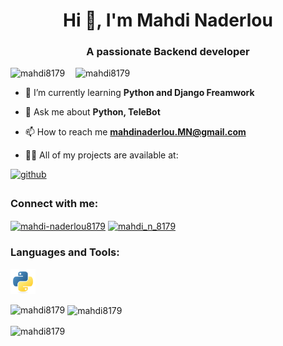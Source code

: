 <h1 align="center">Hi 👋, I'm Mahdi Naderlou</h1>
<h3 align="center">A passionate Backend developer</h3>

<img align="right" alt="mahdi8179" width = "400" src="https://mir-s3-cdn-cf.behance.net/project_modules/hd/06f21a161921919.63cd7887d0a70.gif">

<p align="left"> <img src="https://komarev.com/ghpvc/?username=mahdi8179&label=Profile%20views&color=0e75b6&style=flat" alt="mahdi8179" /> </p>

- 🌱 I’m currently learning **Python and Django Freamwork**

- 💬 Ask me about **Python, TeleBot**

- 📫 How to reach me **mahdinaderlou.MN@gmail.com**

- 👨‍💻 All of my projects are available at:

<a href="https://github.com/https://github.com/Mahdi8179" target="_blank">
<img src=https://img.shields.io/badge/github-%2324292e.svg?&style=for-the-badge&logo=github&logoColor=white alt=github style="margin-bottom: 5px;" />
</a> 

<h3 align="left">Connect with me:</h3>
<p align="left">
<a href="https://linkedin.com/in/mahdi-naderlou8179" target="blank"><img align="center" src="https://raw.githubusercontent.com/rahuldkjain/github-profile-readme-generator/master/src/images/icons/Social/linked-in-alt.svg" alt="mahdi-naderlou8179" height="30" width="40" /></a>
<a href="https://instagram.com/mahdi_n_8179" target="blank"><img align="center" src="https://raw.githubusercontent.com/rahuldkjain/github-profile-readme-generator/master/src/images/icons/Social/instagram.svg" alt="mahdi_n_8179" height="30" width="40" /></a>
</p>

<h3 align="left">Languages and Tools:</h3>
<p align="left"> <a href="https://www.python.org" target="_blank" rel="noreferrer"> <img src="https://raw.githubusercontent.com/devicons/devicon/master/icons/python/python-original.svg" alt="python" width="40" height="40"/> </a> </p>

<p><img align="left" src="https://github-readme-stats.vercel.app/api/top-langs?username=mahdi8179&show_icons=true&locale=en&layout=compact" alt="mahdi8179" /></p>

<p>&nbsp;<img align="center" src="https://github-readme-stats.vercel.app/api?username=mahdi8179&show_icons=true&locale=en" alt="mahdi8179" /></p>

<p><img align="center" src="https://github-readme-streak-stats.herokuapp.com/?user=mahdi8179&" alt="mahdi8179" /></p>
